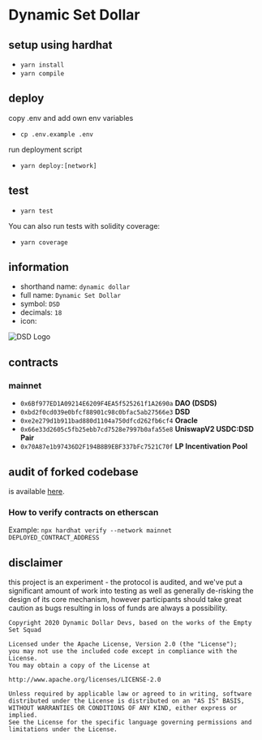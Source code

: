 # Dynamic Set Dollar

## setup using hardhat

- `yarn install`
- `yarn compile`

## deploy

copy .env and add own env variables

- `cp .env.example .env`

run deployment script

- `yarn deploy:[network]`

## test

- `yarn test`

You can also run tests with solidity coverage:

- `yarn coverage`

## information

- shorthand name: `dynamic dollar`
- full name: `Dynamic Set Dollar`
- symbol: `DSD`
- decimals: `18`
- icon:

![DSD Logo](https://dsd.finance/logo.png)

## contracts

### mainnet

- `0x6Bf977ED1A09214E6209F4EA5f525261f1A2690a` **DAO (DSDS)**
- `0xbd2f0cd039e0bfcf88901c98c0bfac5ab27566e3` **DSD**
- `0xe2e279d1b911bad880d1104a750dfcd262fb6cf4` **Oracle**
- `0x66e33d2605c5fb25ebb7cd7528e7997b0afa55e8` **UniswapV2 USDC:DSD Pair**
- `0x70A87e1b97436D2F194B8B9EBF337bFc7521C70f` **LP Incentivation Pool**

## audit of forked codebase

is available [here](https://github.com/dynamicdollardevs/dsd/blob/master/audit/REP-Dollar-06-11-20.pdf).

### How to verify contracts on etherscan

Example:
`npx hardhat verify --network mainnet DEPLOYED_CONTRACT_ADDRESS`

## disclaimer

this project is an experiment - the protocol is audited, and we've put a significant amount of work into testing as well as generally de-risking the design of its core mechanism, however participants should take great caution as bugs resulting in loss of funds are always a possibility.

```
Copyright 2020 Dynamic Dollar Devs, based on the works of the Empty Set Squad

Licensed under the Apache License, Version 2.0 (the "License");
you may not use the included code except in compliance with the License.
You may obtain a copy of the License at

http://www.apache.org/licenses/LICENSE-2.0

Unless required by applicable law or agreed to in writing, software
distributed under the License is distributed on an "AS IS" BASIS,
WITHOUT WARRANTIES OR CONDITIONS OF ANY KIND, either express or implied.
See the License for the specific language governing permissions and
limitations under the License.
```
